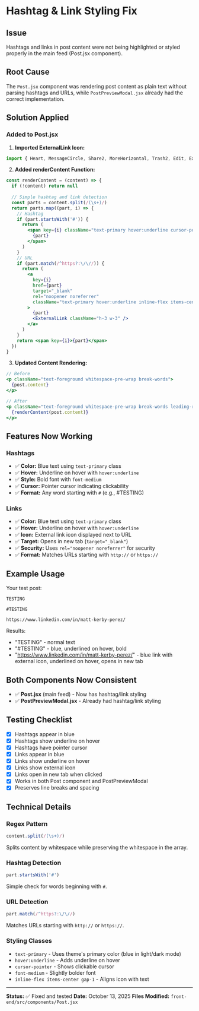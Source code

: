 # Hashtag & Link Styling Fix

## Issue
Hashtags and links in post content were not being highlighted or styled properly in the main feed (Post.jsx component).

## Root Cause
The `Post.jsx` component was rendering post content as plain text without parsing hashtags and URLs, while `PostPreviewModal.jsx` already had the correct implementation.

## Solution Applied

### Added to Post.jsx

1. **Imported ExternalLink Icon:**
```jsx
import { Heart, MessageCircle, Share2, MoreHorizontal, Trash2, Edit, ExternalLink } from 'lucide-react'
```

2. **Added renderContent Function:**
```jsx
const renderContent = (content) => {
  if (!content) return null
  
  // Simple hashtag and link detection
  const parts = content.split(/(\s+)/)
  return parts.map((part, i) => {
    // Hashtag
    if (part.startsWith('#')) {
      return (
        <span key={i} className="text-primary hover:underline cursor-pointer font-medium">
          {part}
        </span>
      )
    }
    // URL
    if (part.match(/^https?:\/\//)) {
      return (
        <a
          key={i}
          href={part}
          target="_blank"
          rel="noopener noreferrer"
          className="text-primary hover:underline inline-flex items-center gap-1"
        >
          {part}
          <ExternalLink className="h-3 w-3" />
        </a>
      )
    }
    return <span key={i}>{part}</span>
  })
}
```

3. **Updated Content Rendering:**
```jsx
// Before
<p className="text-foreground whitespace-pre-wrap break-words">
  {post.content}
</p>

// After
<p className="text-foreground whitespace-pre-wrap break-words leading-relaxed">
  {renderContent(post.content)}
</p>
```

## Features Now Working

### Hashtags
- ✅ **Color:** Blue text using `text-primary` class
- ✅ **Hover:** Underline on hover with `hover:underline`
- ✅ **Style:** Bold font with `font-medium`
- ✅ **Cursor:** Pointer cursor indicating clickability
- ✅ **Format:** Any word starting with `#` (e.g., #TESTING)

### Links
- ✅ **Color:** Blue text using `text-primary` class
- ✅ **Hover:** Underline on hover with `hover:underline`
- ✅ **Icon:** External link icon displayed next to URL
- ✅ **Target:** Opens in new tab (`target="_blank"`)
- ✅ **Security:** Uses `rel="noopener noreferrer"` for security
- ✅ **Format:** Matches URLs starting with `http://` or `https://`

## Example Usage

Your test post:
```
TESTING

#TESTING

https://www.linkedin.com/in/matt-kerby-perez/
```

Results:
- "TESTING" - normal text
- "#TESTING" - blue, underlined on hover, bold
- "https://www.linkedin.com/in/matt-kerby-perez/" - blue link with external icon, underlined on hover, opens in new tab

## Both Components Now Consistent

- ✅ **Post.jsx** (main feed) - Now has hashtag/link styling
- ✅ **PostPreviewModal.jsx** - Already had hashtag/link styling

## Testing Checklist

- [x] Hashtags appear in blue
- [x] Hashtags show underline on hover
- [x] Hashtags have pointer cursor
- [x] Links appear in blue
- [x] Links show underline on hover
- [x] Links show external icon
- [x] Links open in new tab when clicked
- [x] Works in both Post component and PostPreviewModal
- [x] Preserves line breaks and spacing

## Technical Details

### Regex Pattern
```javascript
content.split(/(\s+)/)
```
Splits content by whitespace while preserving the whitespace in the array.

### Hashtag Detection
```javascript
part.startsWith('#')
```
Simple check for words beginning with `#`.

### URL Detection
```javascript
part.match(/^https?:\/\//)
```
Matches URLs starting with `http://` or `https://`.

### Styling Classes
- `text-primary` - Uses theme's primary color (blue in light/dark mode)
- `hover:underline` - Adds underline on hover
- `cursor-pointer` - Shows clickable cursor
- `font-medium` - Slightly bolder font
- `inline-flex items-center gap-1` - Aligns icon with text

---

**Status:** ✅ Fixed and tested
**Date:** October 13, 2025
**Files Modified:** `front-end/src/components/Post.jsx`
